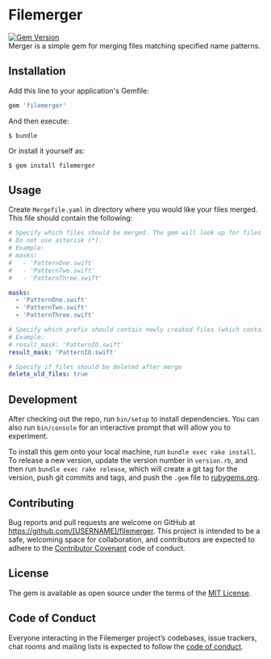 # Filemerger  

[![Gem Version](https://badge.fury.io/rb/filemerger.svg)](https://badge.fury.io/rb/filemerger)  
Merger is a simple gem for merging files matching specified name patterns.

## Installation

Add this line to your application's Gemfile:

```ruby
gem 'filemerger'
```

And then execute:

    $ bundle

Or install it yourself as:

    $ gem install filemerger

## Usage

Create `Mergefile.yaml` in directory where you would like your files merged. This file should contain the following:
```yaml
# Specify which files should be merged. The gem will look up for files matching patterns you input here.
# Do not use asterisk (*).
# Example:
# masks:
#   - 'PatternOne.swift'
#   - 'PatternTwo.swift'
#   - 'PatternThree.swift'

masks:
  - 'PatternOne.swift'
  - 'PatternTwo.swift'
  - 'PatternThree.swift'

# Specify which prefix should contain newly created files (which contain merged content)
# Example:
# result_mask: 'PatternIO.swift'
result_mask: 'PatternIO.swift'

# Specify if files should be deleted after merge
delete_old_files: true

```

## Development

After checking out the repo, run `bin/setup` to install dependencies. You can also run `bin/console` for an interactive prompt that will allow you to experiment.

To install this gem onto your local machine, run `bundle exec rake install`. To release a new version, update the version number in `version.rb`, and then run `bundle exec rake release`, which will create a git tag for the version, push git commits and tags, and push the `.gem` file to [rubygems.org](https://rubygems.org).

## Contributing

Bug reports and pull requests are welcome on GitHub at https://github.com/[USERNAME]/filemerger. This project is intended to be a safe, welcoming space for collaboration, and contributors are expected to adhere to the [Contributor Covenant](http://contributor-covenant.org) code of conduct.

## License

The gem is available as open source under the terms of the [MIT License](https://opensource.org/licenses/MIT).

## Code of Conduct

Everyone interacting in the Filemerger project’s codebases, issue trackers, chat rooms and mailing lists is expected to follow the [code of conduct](https://github.com/[USERNAME]/filemerger/blob/master/CODE_OF_CONDUCT.md).
